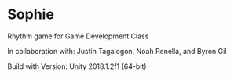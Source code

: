 # Sophie
Rhythm game for Game Development Class 

In collaboration with:
Justin Tagalogon, Noah Renella, and Byron Gil

Build with Version: Unity 2018.1.2f1 (64-bit)
